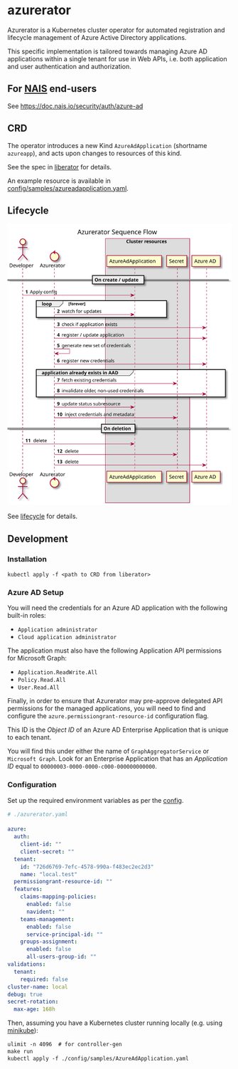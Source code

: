 # azurerator

Azurerator is a Kubernetes cluster operator for automated registration and lifecycle management of Azure Active
Directory applications.

This specific implementation is tailored towards managing Azure AD applications within a single tenant for use in Web
APIs, i.e. both application and user authentication and authorization.

## For [NAIS](https://nais.io) end-users

See <https://doc.nais.io/security/auth/azure-ad>

## CRD

The operator introduces a new Kind `AzureAdApplication` (shortname `azureapp`), and acts upon changes to resources of
this kind.

See the spec
in [liberator](https://github.com/nais/liberator/blob/main/config/crd/bases/nais.io_azureadapplications.yaml) for
details.

An example resource is available in [config/samples/azureadapplication.yaml](./config/samples/azureadapplication.yaml).

## Lifecycle

![overview][overview]

See [lifecycle](./docs/lifecycle.md) for details.

[overview]: ./docs/sequence.svg "Sequence diagram"

## Development

### Installation

```shell script
kubectl apply -f <path to CRD from liberator>
```

### Azure AD Setup

You will need the credentials for an Azure AD application with the following built-in roles:

- `Application administrator`
- `Cloud application administrator`

The application must also have the following Application API permissions for Microsoft Graph:

- `Application.ReadWrite.All`
- `Policy.Read.All`
- `User.Read.All`

Finally, in order to ensure that Azurerator may pre-approve delegated API permissions for the managed applications,
you will need to find and configure the `azure.permissiongrant-resource-id` configuration flag.

This ID is the _Object ID_ of an Azure AD Enterprise Application that is unique to each tenant. 

You will find this under either the name of `GraphAggregatorService` or `Microsoft Graph`.
Look for an Enterprise Application that has an _Application ID_ equal to `00000003-0000-0000-c000-000000000000`.

### Configuration

Set up the required environment variables as per the [config](./pkg/config/config.go).

```yaml
# ./azurerator.yaml

azure:
  auth:
    client-id: ""
    client-secret: ""
  tenant:
    id: "726d6769-7efc-4578-990a-f483ec2ec2d3"
    name: "local.test"
  permissiongrant-resource-id: ""
  features:
    claims-mapping-policies:
      enabled: false
      navident: ""
    teams-management:
      enabled: false
      service-principal-id: ""
    groups-assignment:
      enabled: false
      all-users-group-id: ""
validations:
  tenant:
    required: false
cluster-name: local
debug: true
secret-rotation:
  max-age: 168h
```

Then, assuming you have a Kubernetes cluster running locally (e.g.
using [minikube](https://github.com/kubernetes/minikube)):

```shell script
ulimit -n 4096  # for controller-gen
make run
kubectl apply -f ./config/samples/AzureAdApplication.yaml
```
